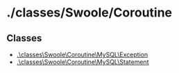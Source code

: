# ./classes/Swoole/Coroutine

## Classes
* [.\classes\Swoole\Coroutine\MySQL\Exception](Exception.md)
* [.\classes\Swoole\Coroutine\MySQL\Statement](Statement.md)


